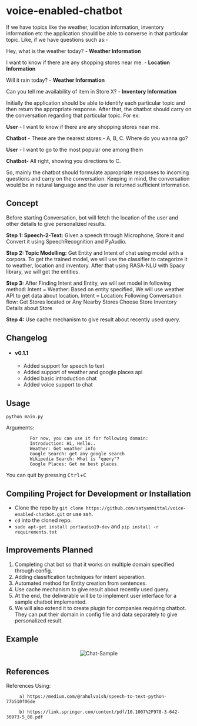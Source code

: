 # voice-enabled-chatbot

If we have topics like the weather, location information, inventory information etc the
application should be able to converse in that particular topic. Like, if we have questions
such as:-

Hey, what is the weather today? - **Weather Information**

I want to know if there are any shopping stores near me. - **Location Information**

Will it rain today? - **Weather Information**

Can you tell me availability of item in Store X? - **Inventory Information**

Initially the application should be able to identify each particular topic and then return the
appropriate response. After that, the chatbot should carry on the conversation regarding that
particular topic. For ex:

**User** - I want to know if there are any shopping stores near me.

**Chatbot** - These are the nearest stores:- A, B, C. Where do you wanna go?

**User** - I want to go to the most popular one among them

**Chatbot**- All right, showing you directions to C.

So, mainly the chatbot should formulate appropriate responses to incoming questions and
carry on the conversation. Keeping in mind, the conversation would be in natural language
and the user is returned sufficient information.


## Concept

Before starting Conversation, bot will fetch the location of the user and other details to give personalized results.

**Step 1: Speech-2-Text:**  Given a speech through Microphone, Store it and Convert it using SpeechRecognition and PyAudio.

**Step 2: Topic Modelling:** Get Entity and Intent of chat using model with a corpora. To get the trained model, we will use the classifier to categorize it to weather, location and inventory. After that using RASA-NLU with Spacy library, we will get the entities.

**Step 3:**  After Finding Intent and Entity, we will set model in following method:
Intent  = Weather: Based on entity specified, We will use weather API to get data about location.
Intent = Location: Following Conversation flow:
Get Stores located or Any Nearby Stores
Choose Store
Inventory Details about Store

**Step 4:** Use cache mechanism to give result about recently used query.

## Changelog
- #### v0.1.1
    - Added support for speech to text
    - Added support of weather and google places api
    - Added basic introduction chat
    - Added voice support to chat

## Usage
`python main.py`

Arguments:
```
         For now, you can use it for following domain:
         Introduction: Hi, Hello..
         Weather: Get weather info
         Google Search: get any google search
         Wikipedia Search: What is "query"?
         Google Places: Get me best places.
```
You can quit by pressing <kbd>Ctrl</kbd>+<kbd>C</kbd>

## Compiling Project for Development or Installation

- Clone the repo by `git clone https://github.com/satyammittal/voice-enabled-chatbot.git` or use ssh.
- `cd` into the cloned repo.
- `sudo apt-get install portaudio19-dev` and `pip install -r requirements.txt` 

## Improvements Planned

1. Completing chat bot so that it works on multiple domain specified through config.
2. Adding classification techniques for intent seperation.
3. Automated method for Entity creation from sentences.
4. Use cache mechanism to give result about recently used query.
5. At the end, the deliverable will be to implement user interface for a sample chatbot implemented.
6. We will also extend it to create plugin for companies requiring chatbot. They can put their domain in config file and data separately to give personalized result.

## Example

<p align="center">
  <img src="https://i.imgur.com/SPCAW5q.gif" alt="Chat-Sample">
</p>

## References

References Using:

         a) https://medium.com/@rahulvaish/speech-to-text-python-77b510f06de
         
         b) https://link.springer.com/content/pdf/10.1007%2F978-3-642-36973-5_88.pdf
